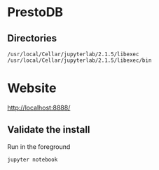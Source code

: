 # PrestoDB

## Directories

```console
/usr/local/Cellar/jupyterlab/2.1.5/libexec
/usr/local/Cellar/jupyterlab/2.1.5/libexec/bin
```

# Website

<http://localhost:8888/>

## Validate the install

Run in the foreground

```console
jupyter notebook
```
